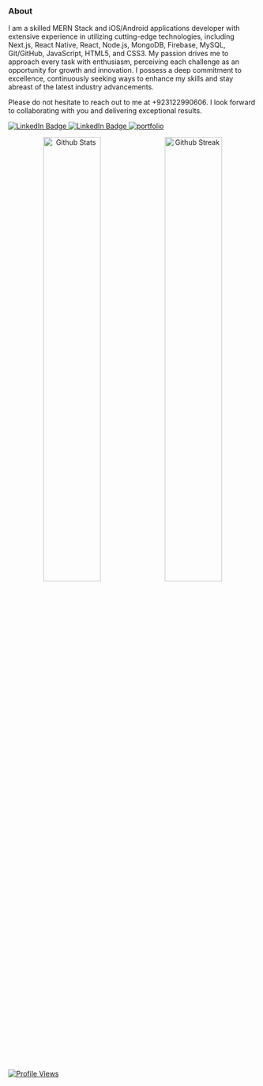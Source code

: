 ###  About

I am a skilled MERN Stack and iOS/Android applications developer with extensive experience in utilizing cutting-edge technologies, including Next.js, React Native, React, Node.js, MongoDB, Firebase, MySQL, Git/GitHub, JavaScript, HTML5, and CSS3.
My passion drives me to approach every task with enthusiasm, perceiving each challenge as an opportunity for growth and innovation. I possess a deep commitment to excellence, continuously seeking ways to enhance my skills and stay abreast of the latest industry advancements.

Please do not hesitate to reach out to me at +923122990606. I look forward to collaborating with you and delivering exceptional results.




<div id="badges">
 <a href="https://www.linkedin.com/comm/mynetwork/discovery-see-all?usecase=PEOPLE_FOLLOWS&followMember=muhammad-ibrahim-khan-68111a1a1">
    <img src="https://img.shields.io/badge/Download_CV-white?style=for-the-badge&logo=github&logoColor=black" alt="LinkedIn Badge"/>
  </a>
  <a href="https://www.linkedin.com/comm/mynetwork/discovery-see-all?usecase=PEOPLE_FOLLOWS&followMember=muhammad-ibrahim-khan-68111a1a1">
    <img src="https://img.shields.io/badge/LinkedIn-black?style=for-the-badge&logo=linkedin&logoColor=white" alt="LinkedIn Badge"/>
  </a>
   <a href="https://portfolio-muhammad-ibrahim-khan-ubit.netlify.app/">
    <img src="https://img.shields.io/badge/portfolio-black?style=for-the-badge&logo=next.js&logoColor=white" alt="portfolio"/>
  </a>


<p align="center">
    <a href="https://github.com/Muhammad-Ibrahim-Amjad64"><img width="48%" alt="Github Stats" src="https://github-readme-stats.vercel.app/api?username=Muhammad-Ibrahim-Amjad64&theme=dracula&show_icons=true&hide_border=true"></a>
    <a href="https://github.com/Muhammad-Ibrahim-Amjad64"><img width="48%" alt="Github Streak" src="https://github-readme-streak-stats.herokuapp.com?user=Muhammad-Ibrahim-Amjad64&theme=dracula&hide_border=true"></a>
</p>
<p align="center">
   
 <a href="https://github.com/Muhammad-Ibrahim-Amjad64"><img alt="Profile Views" src="https://komarev.com/ghpvc/?username=Muhammad-Ibrahim-Amjad64&style=flat-square"></a>

 
</div>
              






